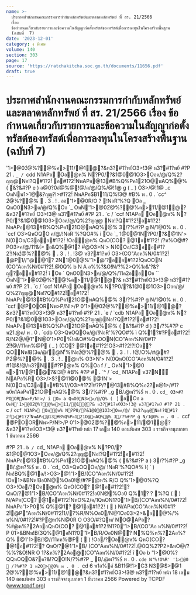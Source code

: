 ```yaml
---
name: >-
  ประกาศสำนักงานคณะกรรมการกำกับหลักทรัพย์และตลาดหลักทรัพย์ ที่ สร. 21/2566
  เรื่อง
  ข้อกำหนดเกี่ยวกับรายการและข้อความในสัญญาก่อตั้งทรัสต์ของทรัสต์เพื่อการลงทุนในโครงสร้างพื้นฐาน
  (ฉบับที่  7)
date: '2023-12-01'
category: ง พิเศษ
volume: 140
section: 303
page: 17
source: 'https://ratchakitcha.soc.go.th/documents/11656.pdf'
draft: true
---
```


# ประกาศสำนักงานคณะกรรมการกำกับหลักทรัพย์และตลาดหลักทรัพย์ ที่ สร. 21/2566 เรื่อง ข้อกำหนดเกี่ยวกับรายการและข้อความในสัญญาก่อตั้งทรัสต์ของทรัสต์เพื่อการลงทุนในโครงสร้างพื้นฐาน (ฉบับที่  7)

'1>@02ํ@%?@%ค>11/@1ํ@?&ห3?#1?พ0์O3>!3@ ห3?#1?พ0์ #?P 21 . `_ / `cdd N1APอ Oอํ@ห% N?P0/?&1@0@1O3>Oอค/@/Q%2?ญญ@Nอ!?Q#1?2!์ อ#1?2!์NพAPอ@13#B%Q%Pค121O@พAQ%@% ( &?&#?P e ) อ@0?0อํ@%@!@/ค/@/Q%/@!1@ g ( _ ) O3>/@!1@ _c OหNพ1>1@&?ญญ?!>#1?2!์ NพAPอ$B111/Q%!3@ #B% พ . 0 . `cc^ 2ํ@%?@%  . 3 . ! . ออ'1>@0R/O ? !NอR'%?Q Oอ _ QหO0N3>ค/@/Q%Oอ `_ OหN'1>@02ํ@%?@%ค>11/@1ํ@?&ห3?#1?พ0์ O3>!3@ ห3?#1?พ0์ #?P 21 . `c / `ccf N1APอ Oอํ@ห% N?P0/?&1@0@1O3>Oอค/@/Q%2?ญญ@ Nอ!?Q#1?2!์อ#1?2!์NพAPอ@13#B%Q%Pค121O@พAQ%@% 3/?%#?P g N/1@0% พ . 0 . `ccf O3>QหOQO ค/@/!NอR'%?QO#% ì Oอ `_ 1@0@1N?P0/?&@1N'> N(0Oอ/C3ออ#1?2!์ !Oอํ@ห% QหO(CO? @1อ#1?2!์ /?ห%O@#?PO3>ค/@/1?&(> อ&Q%@1? #ํ@O3>N'> N(0Oอ/C3ออ#1?2!์!Nอ2ํ@%?@%  . 3 . ! . !3@ ห3?#1?พ0์ O3>(CO"Aอห%N/0#1?2!์ @P1//"@@1? 2N1@0@%'1>ํ@'?ออ#1?2!์QหOON (CO"Aอห%N/0#1?2!์.@0Q% b N A อ%%?&O!N/?%2>Q%1อ&'?&?ญ?ออ#1?2!์ î Oอ ` QหO0N3>ค/@/Q%/11ค2ออOอ `` OหN'1>@02ํ@%?@%ค>11/@1ํ@?& ห3?#1?พ0์O3>!3@ ห3?#1?พ0์ #?P 21 . `c / `ccf N1APอ Oอํ@ห% N?P0/?&1@0@1O3>Oอค/@/ Q%2?ญญ@Nอ!?Q#1?2!์อ#1?2!์NพAPอ@13#B%Q%Pค121O@พAQ%@% 3/?%#?P g N/1@0% พ . 0 . `ccf @POORNพ>P/N!>/P 0'1>@02ํ@%?@%ค>11/@1ํ@?&ห3?#1?พ0์O3>!3@ ห3?#1?พ0์ #?P 21 . `e / `cdb N1APอ Oอํ@ห% N?P0/?&1@0@1O3>Oอค/@/Q%2?ญญ@Nอ!?Q#1?2!์อ#1?2!์NพAPอ@13#B%Q%Pค121O@พAQ%@% ( &?&#?P d ) 3/?%#?P c พ21.@ค/ พ . 0 . `cdb O3>QหOQOค/@/!NอR'%?QO#% ì Q%1?#?Pอ#1?2!์R/N2@/@1"N@0'1>P0%์!อ&O#%QหOON(CO"Aอห%N/0#1?2!์!@//11คห%@P ( _ ) (CO? @1อ#1?2!์O3>#1?2!?!Oอ?QONห!B(3ค/@/ํ@N'็%!Nอ2ํ@%?@%  . 3 . ! . !@/O%/#@#?P2ํ@%?@%  . 3 . ! . ํ@ห% O3>N'> N(0QหO(CO"Aอห%N/0#1?2!์#1@&!@/ห3?N์#?Pํ@ห% Q%Oอ f / _ OหN'1>@0 ค>11/@1ํ@?&!3@ #B% #?P # . `^ / `cd_ N1APอ ห3?N์ NAPอ%R O3>/>$?@11@0@% @1N'> N(0Oอ/C3ออ#B%1//O3>#1?2!์#?P/?@13#B%Q%อ2?ห@1>/#1?พ0์ห1AอPค121O@พAQ%@% 3/?%#?P _g B/.@พ?%$์ พ . 0 . `cd_ O3>#?POORNพ>P/N!>/ î Oอ a QหO0N3>ค/@/Q% ( ` ) อOอ `a OหN'1>@02ํ@%?@%ค>11/@1ํ@?& ห3?#1?พ0์O3>!3@ ห3?#1?พ0์ #?P 21 . `c / `ccf N1APอ Oอํ@ห% N?P0/?&1@0@1O3>Oอค/@/ Q%2?ญญ@Nอ!?Q#1?2!์อ#1?2!์NพAPอ@13#B%Q%Pค121O@พAQ%@% 3/?%#?P g N/1@0% พ . 0 . `ccf @POORNพ>P/N!>/P 0'1>@02ํ@%?@%ค>11/@1ํ@?&ห3?#1?พ0์O3>!3@ ห3?#1?พ0์ หน้า 17 เลม 140 ตอนพิเศษ 303 ง ราชกิจจานุเบกษา 1 ธันวาคม 2566

#?P 21 . `b / `cd_ N1APอ Oอํ@ห% N?P0/?&1@0@1O3>Oอค/@/Q%2?ญญ@Nอ!?Q#1?2!์อ#1?2!์ NพAPอ@13#B%Q%Pค121O@พAQ%@% ( &?&#?P a ) 3/?%#?P _g B/.@พ?%$์ พ . 0 . `cd_ O3>QหOQOค/@/ !NอR'%?QO#% ì( ` ) Nห!BQ%@1อ/!>O3>@1'1>B/(CO"Aอห%N/0#1?2!์ !Oอ1>&BNห!Bอ0N@%Oอ0!@/#?Pํ@ห% R/O Q%'1>@0%?Q O3>!Oอ/?Oอํ@ห% QหO(CO? @1อ#1?2!์? QหO/?@1'1>B/(CO"Aอห%N/0#1?2!์อ0N@%Oอ0 Q%1? ? %?Q (  ) N/APอ(CO? @1อ#1?2!์NหO%2/ค/1QหON1?0'1>B/(CO"Aอห%N/0#1?2!์NพAPอ'1>P0%์ Q%@1? @1อ#1?2!์ (  ) N/APอ(CO"Aอห%N/0#1?2!์@P"Aอห%N/0#1?2!์1//?%R/N%Oอ0/N@1Oอ03>2>&อํ@%/% ห%N/0#1?2!์#?Pํ@ห%N@0R O O3O/#?Qห/ NO@APอ?%#ํ@ห%?2AออQหO(CO? @1อ#1?2!์N1?0'1>B/(CO"Aอ ห%N/0#1?2!์ P 01>&BNห!B(3Q%@1อN1?0'1>B/R/Oอ0N@? N%Q%ห%?2Aอ%?Q% @1'1>B/!@//11คห%@P (  ) !Oอ/?Oอํ@ห% QหO(CO? @1อ#1?2!์? QหO/?@1'1>B/ (CO"Aอห%N/0#1?2!์.@0Q%2?P2>&หO@/?%%?&O!NR O 1?&ห%?2Aอ@(CO"Aอห%N/0#1?2!์ î Oอ b '1>@0%?QQหOQO&?ค?&!?QO!N/?%#?P _ B/.@พ?%$์ พ . 0 . `cde N'็%!O%R' '1>@0  /?%#?P 1 พ20>@0% พ . 0 . `cd 6 พ1อ%ค์ &B11@!1>C3 N3@$>@1 2ํ@%?@%ค>11/@1ํ@?&ห3?#1?พ0์O3>!3@ ห3?#1?พ0์ หน้า 18 เลม 140 ตอนพิเศษ 303 ง ราชกิจจานุเบกษา 1 ธันวาคม 2566 Powered by TCPDF (www.tcpdf.org)
